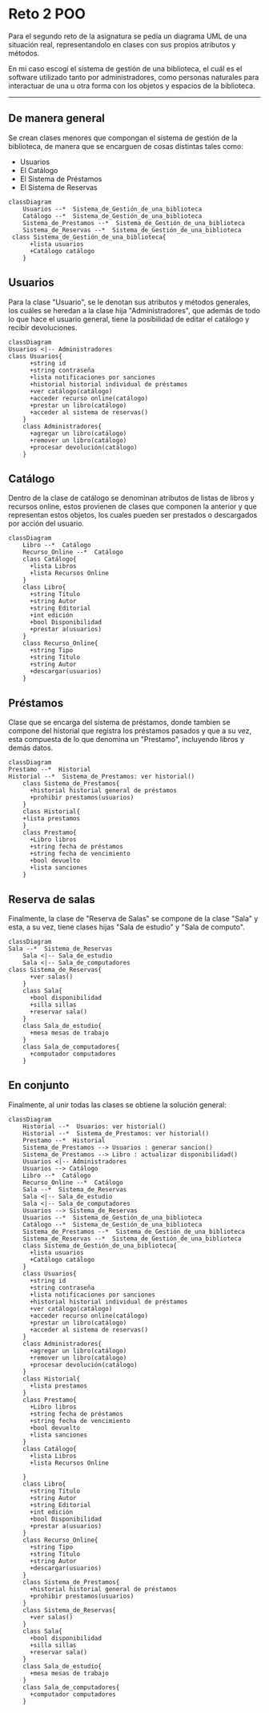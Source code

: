 # Reto 2 POO
Para el segundo reto de la asignatura se pedía un diagrama UML de una situación real, representandolo en clases con sus propios atributos y métodos.

En mi caso escogí el sistema de gestión de una biblioteca, el cuál es el software utilizado tanto por administradores, como personas naturales para interactuar de una u otra forma con los objetos y espacios de la biblioteca.
***

## De manera general

Se crean clases menores que compongan el sistema de gestión de la biblioteca, de manera que se encarguen de cosas distintas tales como:

- Usuarios
- El Catálogo
- El Sistema de Préstamos
- El Sistema de Reservas

```mermaid
classDiagram
    Usuarios --*  Sistema_de_Gestión_de_una_biblioteca
    Catálogo --*  Sistema_de_Gestión_de_una_biblioteca
    Sistema_de_Prestamos --*  Sistema_de_Gestión_de_una_biblioteca
    Sistema_de_Reservas --*  Sistema_de_Gestión_de_una_biblioteca
 class Sistema_de_Gestión_de_una_biblioteca{
      +lista usuarios
      +Catálogo catálogo
    }
```

## Usuarios
Para la clase "Usuario", se le denotan sus atributos y métodos generales, los cuáles se heredan a la clase hija "Administradores", que además de todo lo que hace el usuario general, tiene la posibilidad de editar el catálogo y recibir devoluciones.


```mermaid
classDiagram
Usuarios <|-- Administradores
class Usuarios{
      +string id
      +string contraseña
      +lista notificaciones por sanciones
      +historial historial individual de préstamos
      +ver catálogo(catálogo)
      +acceder recurso online(catálogo)
      +prestar un libro(catálogo)
      +acceder al sistema de reservas()
    }
    class Administradores{
      +agregar un libro(catálogo)
      +remover un libro(catálogo)
      +procesar devolución(catálogo)
    }
```

## Catálogo

Dentro de la clase de catálogo se denominan atributos de listas de libros y recursos online, estos provienen de clases que componen la anterior y que representan estos objetos, los cuales pueden ser prestados o descargados por acción del usuario.
```mermaid
classDiagram
    Libro --*  Catálogo
    Recurso_Online --*  Catálogo
    class Catálogo{
      +lista Libros
      +lista Recursos Online
    }
    class Libro{
      +string Título
      +string Autor
      +string Editorial
      +int edición
      +bool Disponibilidad
      +prestar a(usuarios)
    }
    class Recurso_Online{
      +string Tipo
      +string Título
      +string Autor
      +descargar(usuarios)
    }
```
## Préstamos

Clase que se encarga del sistema de préstamos, donde tambien se compone del historial que registra los préstamos pasados y que a su vez, esta compuesta de lo que denomina un "Prestamo", incluyendo libros y demás datos.
```mermaid
classDiagram
Prestamo --*  Historial
Historial --*  Sistema_de_Prestamos: ver historial()
    class Sistema_de_Prestamos{
      +historial historial general de préstamos
      +prohibir prestamos(usuarios)
    }
    class Historial{
    +lista prestamos
    }
    class Prestamo{
      +Libro libros
      +string fecha de préstamos
      +string fecha de vencimiento
      +bool devuelto
      +lista sanciones
    }
```

## Reserva de salas

Finalmente, la clase de "Reserva de Salas" se compone de la clase "Sala" y esta, a su vez, tiene clases hijas "Sala de estudio" y "Sala de computo".

```mermaid
classDiagram
Sala --*  Sistema_de_Reservas
    Sala <|-- Sala_de_estudio
    Sala <|-- Sala_de_computadores
class Sistema_de_Reservas{
      +ver salas()
    }
    class Sala{
      +bool disponibilidad
      +silla sillas
      +reservar sala()
    }
    class Sala_de_estudio{
      +mesa mesas de trabajo
    }
    class Sala_de_computadores{
      +computador computadores
    }
```

## En conjunto
Finalmente, al unir todas las clases se obtiene la solución general:
```mermaid
classDiagram
    Historial --*  Usuarios: ver historial()
    Historial --*  Sistema_de_Prestamos: ver historial()
    Prestamo --*  Historial
    Sistema_de_Prestamos --> Usuarios : generar sancion()
    Sistema_de_Prestamos --> Libro : actualizar disponibilidad()
    Usuarios <|-- Administradores
    Usuarios --> Catálogo
    Libro --*  Catálogo
    Recurso_Online --*  Catálogo
    Sala --*  Sistema_de_Reservas
    Sala <|-- Sala_de_estudio
    Sala <|-- Sala_de_computadores
    Usuarios --> Sistema_de_Reservas
    Usuarios --*  Sistema_de_Gestión_de_una_biblioteca
    Catálogo --*  Sistema_de_Gestión_de_una_biblioteca
    Sistema_de_Prestamos --*  Sistema_de_Gestión_de_una_biblioteca
    Sistema_de_Reservas --*  Sistema_de_Gestión_de_una_biblioteca
    class Sistema_de_Gestión_de_una_biblioteca{
      +lista usuarios
      +Catálogo catálogo
    }
    class Usuarios{
      +string id
      +string contraseña
      +lista notificaciones por sanciones
      +historial historial individual de préstamos
      +ver catálogo(catálogo)
      +acceder recurso online(catálogo)
      +prestar un libro(catálogo)
      +acceder al sistema de reservas()
    }
    class Administradores{
      +agregar un libro(catálogo)
      +remover un libro(catálogo)
      +procesar devolución(catálogo)
    }
    class Historial{
      +lista prestamos
    }
    class Prestamo{
      +Libro libros
      +string fecha de préstamos
      +string fecha de vencimiento
      +bool devuelto
      +lista sanciones
    }
    class Catálogo{
      +lista Libros
      +lista Recursos Online
    
    }
    class Libro{
      +string Título
      +string Autor
      +string Editorial
      +int edición
      +bool Disponibilidad
      +prestar a(usuarios)
    }
    class Recurso_Online{
      +string Tipo
      +string Título
      +string Autor
      +descargar(usuarios)
    }
    class Sistema_de_Prestamos{
      +historial historial general de préstamos
      +prohibir prestamos(usuarios)
    }
    class Sistema_de_Reservas{
      +ver salas()
    }
    class Sala{
      +bool disponibilidad
      +silla sillas
      +reservar sala()
    }
    class Sala_de_estudio{
      +mesa mesas de trabajo
    }
    class Sala_de_computadores{
      +computador computadores
    }
```
